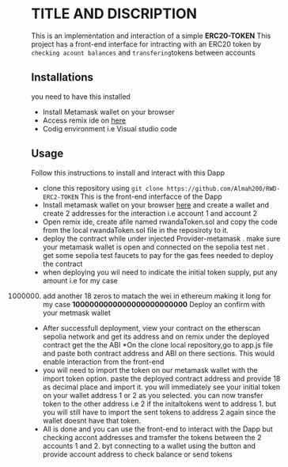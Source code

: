 # TITLE AND DISCRIPTION

This is an implementation and interaction of a simple **ERC20-TOKEN**
This project has a front-end interface for intracting with an ERC20 token by `checking acount balances` and `transfering`tokens between accounts

## Installations

you need to have this installed

- Install Metamask wallet on your browser
- Access remix ide on [here](remix.ethereum.org)
- Codig environment i.e Visual studio code

## Usage

Follow this instructions to install and interact with this Dapp

- clone this repository using
  `git clone https://github.com/Almah200/RWD-ERC2-TOKEN`
  This is the front-end interfacce of the Dapp
- Install metamask wallet on your browser [here](https://metamask.io/) and create a wallet and create 2 addresses for the interaction i.e account 1 and account 2
- Open remix ide, create afile named rwandaToken.sol and copy the code from the local rwandaToken.sol file in the reposiroty to it.
- deploy the contract while under injected Provider-metamask . make sure your metamask wallet is open and connected on the sepolia test net . get some sepolia test faucets to pay for the gas fees needed to deploy the contract
- when deploying you wil need to indicate the initial token supply, put any amount i.e for my case

1000000. add another 18 zeros to matach the wei in ethereum making it long for my case
         **1000000000000000000000000**
         Deploy an confirm with your metmask wallet

- After successfull deployment, view your contract on the etherscan sepolia network and get its address and on remix under the deployed contract get the the ABI
  \*On the clone local repository,go to app.js file and paste both contract address and ABI on there sections. This would enable interaction from the front-end
- you will need to import the token on our metamask wallet with the import token option. paste the deployed contract address and provide 18 as decimal place and import it. you will immediately see your initial token on your wallet address 1 or 2 as you selected.
  you can now transfer token to the other address i.e 2 if the initaltokens went to address 1. but you will still have to import the sent tokens to address 2 again since the wallet doesnt have that token.
- All is done and you can use the front-end
  to interact with the Dapp but checking accont addresses and tramsfer the tokens between the 2 accounts 1 and 2. byt connecting to a wallet using the button and provide account address to check balance or send tokens
